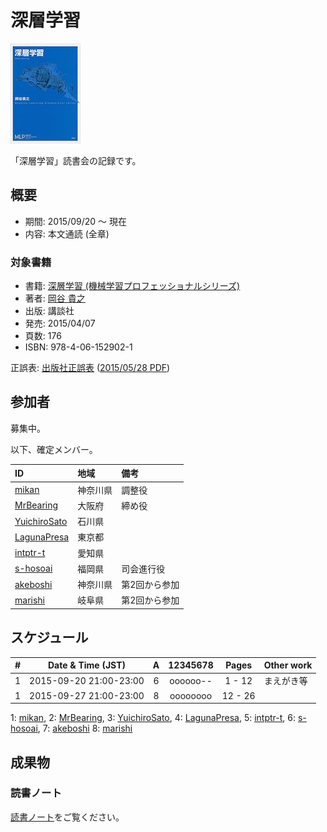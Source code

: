 # 深層学習

[![深層学習](/images/cover-deeplearning.jpg)](http://www.amazon.co.jp/dp/4061529021/)

「深層学習」読書会の記録です。

## 概要

* 期間: 2015/09/20 ～ 現在
* 内容: 本文通読 (全章)

### 対象書籍

* 書籍: [深層学習 (機械学習プロフェッショナルシリーズ)](http://bookclub.kodansha.co.jp/product?isbn=9784061529021)
* 著者: [岡谷 貴之](http://www.vision.is.tohoku.ac.jp/jp/home/)
* 出版: 講談社
* 発売: 2015/04/07
* 頁数: 176
* ISBN: 978-4-06-152902-1

正誤表: [出版社正誤表](http://www.kspub.co.jp/download/) ([2015/05/28 PDF](http://www.kspub.co.jp/download/1529021a.pdf))

## 参加者

募集中。

以下、確定メンバー。

| ID                                              | 地域     | 備考           |
|:------------------------------------------------|:---------|:---------------|
| [mikan](https://github.com/mikan)               | 神奈川県 | 調整役         |
| [MrBearing](https://github.com/MrBearing)       | 大阪府   | 締め役         |
| [YuichiroSato](https://github.com/YuichiroSato) | 石川県   |                |
| [LagunaPresa](https://github.com/LagunaPresa)   | 東京都   |                |
| [intptr-t](https://github.com/intptr-t)         | 愛知県   |                |
| [s-hosoai](https://github.com/s-hosoai)         | 福岡県   | 司会進行役     |
| [akeboshi](https://github.com/akeboshi)         | 神奈川県 | 第2回から参加  |
| [marishi](https://github.com/marishi)           | 岐阜県   | 第2回から参加  |

## スケジュール

|  # |     Date & Time (JST)  | A | 12345678 |   Pages   | Other work         |
|---:|:----------------------:|:-:|:--------:|:---------:|:-------------------|
|  1 | 2015-09-20 21:00-23:00 | 6 | oooooo-- |   1 -  12 | まえがき等         |
|  1 | 2015-09-27 21:00-23:00 | 8 | oooooooo |  12 -  26 |                    |
1: [mikan](https://github.com/mikan), 2: [MrBearing](https://github.com/MrBearing), 3: [YuichiroSato](https://github.com/YuichiroSato), 4: [LagunaPresa](https://github.com/LagunaPresa), 5: [intptr-t](https://github.com/intptr-t), 6: [s-hosoai](https://github.com/s-hosoai), 7: [akeboshi](https://github.com/akeboshi)
8: [marishi](https://github.com/marishi)

## 成果物

### 読書ノート

[読書ノート](/note/2-deeplearning.md)をご覧ください。

